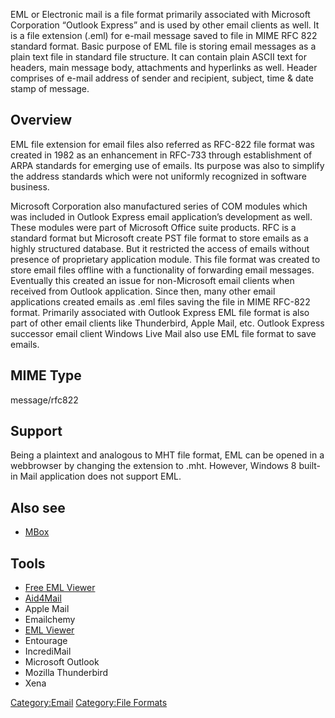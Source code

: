 EML or Electronic mail is a file format primarily associated with
Microsoft Corporation “Outlook Express” and is used by other email
clients as well. It is a file extension (.eml) for e-mail message saved
to file in MIME RFC 822 standard format. Basic purpose of EML file is
storing email messages as a plain text file in standard file structure.
It can contain plain ASCII text for headers, main message body,
attachments and hyperlinks as well. Header comprises of e-mail address
of sender and recipient, subject, time & date stamp of message.

## Overview

EML file extension for email files also referred as RFC-822 file format
was created in 1982 as an enhancement in RFC-733 through establishment
of ARPA standards for emerging use of emails. Its purpose was also to
simplify the address standards which were not uniformly recognized in
software business.

Microsoft Corporation also manufactured series of COM modules which was
included in Outlook Express email application’s development as well.
These modules were part of Microsoft Office suite products. RFC is a
standard format but Microsoft create PST file format to store emails as
a highly structured database. But it restricted the access of emails
without presence of proprietary application module. This file format was
created to store email files offline with a functionality of forwarding
email messages. Eventually this created an issue for non-Microsoft email
clients when received from Outlook application. Since then, many other
email applications created emails as .eml files saving the file in MIME
RFC-822 format. Primarily associated with Outlook Express EML file
format is also part of other email clients like Thunderbird, Apple Mail,
etc. Outlook Express successor email client Windows Live Mail also use
EML file format to save emails.

## MIME Type

message/rfc822

## Support

Being a plaintext and analogous to MHT file format, EML can be opened in
a webbrowser by changing the extension to .mht. However, Windows 8
built-in Mail application does not support EML.

## Also see

- [MBox](MBox "wikilink")

## Tools

- [Free EML Viewer](http://www.bitrecover.com/free/eml-viewer/)
- [Aid4Mail](Aid4Mail "wikilink")
- Apple Mail
- Emailchemy
- [EML Viewer](EML_Viewer "wikilink")
- Entourage
- IncrediMail
- Microsoft Outlook
- Mozilla Thunderbird
- Xena

[Category:Email](Category:Email "wikilink") [Category:File
Formats](Category:File_Formats "wikilink")